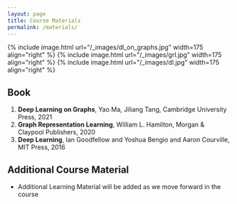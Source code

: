 ```yaml
---
layout: page
title: Course Materials
permalink: /materials/
---
```


{% include image.html url="/_images/dl_on_graphs.jpg" width=175 align="right" %}
{% include image.html url="/_images/grl.jpg" width=175 align="right" %}
{% include image.html url="/_images/dl.jpg" width=175 align="right" %}

## Book

1. **Deep Learning on Graphs**, Yao Ma, Jiliang Tang, Cambridge University Press, 2021
2. **Graph Representation Learning**, William L. Hamilton, Morgan & Claypool Publishers, 2020
3. **Deep Learning**, Ian Goodfellow and Yoshua Bengio and Aaron Courville, MIT Press, 2016

## Additional Course Material

* Additional Learning Material will be added as we move forward in the course
